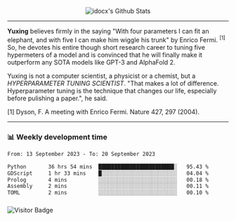 <div align="center">
    <img align="center" src="https://github-readme-stats.vercel.app/api?username=idocx&show_icons=true&count_private=true&hide_border=true" alt="idocx's Github Stats"></img>
</div>

---

**Yuxing** believes firmly in the saying "With four parameters I can fit an elephant, and with five I can make him wiggle his trunk" by Enrico Fermi. <sup>[1]</sup> So, he devotes his entire though short research career to tuning five hypermeters of a model and is convinced that he will finally make it outperform any SOTA models like GPT-3 and AlphaFold 2.

Yuxing is not a computer scientist, a physicist or a chemist, but a *HYPERPARAMETER TUNING SCIENTIST*. "That makes a lot of difference. Hyperparameter tuning is the technique that changes our life, especially before pulishing a paper.", he said.

[1] Dyson, F. A meeting with Enrico Fermi. Nature 427, 297 (2004).


---

### 📊 Weekly development time
<!--START_SECTION:waka-->

```txt
From: 13 September 2023 - To: 20 September 2023

Python       36 hrs 54 mins  ████████████████████████░   95.43 %
GDScript     1 hr 33 mins    █░░░░░░░░░░░░░░░░░░░░░░░░   04.04 %
Prolog       4 mins          ░░░░░░░░░░░░░░░░░░░░░░░░░   00.18 %
Assembly     2 mins          ░░░░░░░░░░░░░░░░░░░░░░░░░   00.11 %
TOML         2 mins          ░░░░░░░░░░░░░░░░░░░░░░░░░   00.10 %
```

<!--END_SECTION:waka-->

### 

![Visitor Badge](https://visitor-badge.laobi.icu/badge?page_id=idocx.idocx)
